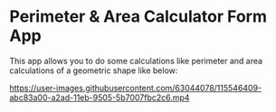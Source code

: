 # Perimeter & Area Calculator Form App
This app allows you to do some calculations like perimeter and area calculations of a geometric shape like below:

https://user-images.githubusercontent.com/63044078/115546409-abc83a00-a2ad-11eb-9505-5b7007fbc2c6.mp4


